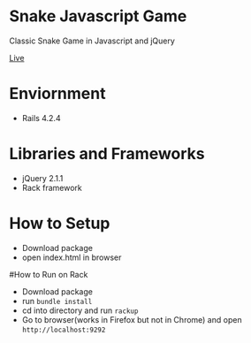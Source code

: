 # Snake Javascript Game
Classic Snake Game in Javascript and jQuery

[Live](https://snake-browser-game.herokuapp.com/)

# Enviornment
- Rails 4.2.4

# Libraries and Frameworks
- jQuery 2.1.1
- Rack framework

# How to Setup
- Download package
- open index.html in browser

#How to Run on Rack
- Download package
- run `bundle install`
- cd into directory and run `rackup`
- Go to browser(works in Firefox but not in Chrome) and open `http://localhost:9292`
